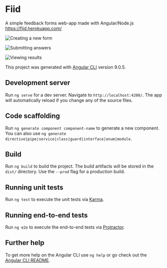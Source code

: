 # Fiid
A simple feedback forms web-app made with Angular/Node.js 
https://fiid.herokuapp.com/

![Creating a new form](https://i.ibb.co/DV09ffB/85-U2-ZSa-Bvu.gif)

![Submitting answers](https://i.ibb.co/ZXk6q7Z/U9-Vx-Yjaqq-L.gif)

![Viewing results](https://i.ibb.co/7yHYd7h/DI7f-WUHu0e.gif)








This project was generated with [Angular CLI](https://github.com/angular/angular-cli) version 9.0.5.

## Development server

Run `ng serve` for a dev server. Navigate to `http://localhost:4200/`. The app will automatically reload if you change any of the source files.

## Code scaffolding

Run `ng generate component component-name` to generate a new component. You can also use `ng generate directive|pipe|service|class|guard|interface|enum|module`.

## Build

Run `ng build` to build the project. The build artifacts will be stored in the `dist/` directory. Use the `--prod` flag for a production build.

## Running unit tests

Run `ng test` to execute the unit tests via [Karma](https://karma-runner.github.io).

## Running end-to-end tests

Run `ng e2e` to execute the end-to-end tests via [Protractor](http://www.protractortest.org/).

## Further help

To get more help on the Angular CLI use `ng help` or go check out the [Angular CLI README](https://github.com/angular/angular-cli/blob/master/README.md).
